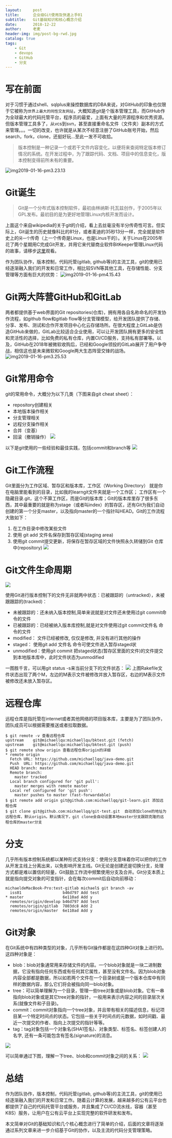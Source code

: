 ```yaml
---
layout:     post
title:      企业级Git使用及快速上手01
subtitle:   Git基础知识和核心概念介绍
date:       2018-12-22
author:     老麦
header-img: img/post-bg-rwd.jpg
catalog: true
tags:
    - Git
    - devops
    - GitHub
    - 分支
---
```

# 写在前面
对于习惯于通过shell、sqlplus来操控数据库的DBA来说，对GitHub的印象也仅限于它被称为`世界上最大的同性交友网站`，大概知道git是个版本管理工具，而GitHub作为全球最大的代码托管平台，程序员的最爱，上面有大量的开源程序和优秀资源。但版本管理工具多了，从vcs到svn，甚至直接重命名文件（文件夹）副本的方式来管理。。。一切的改变，也许就是从某次不经意注册了GitHub账号开始，然后search，fork，clone，还挺好玩...至此一发不可收拾。

> 版本控制是一种记录一个或若干文件内容变化，以便将来查阅特定版本修订情况的系统。在开发过程中，为了跟踪代码、文档、项目中的信息变化，版本控制变得前所未有的重要。

![img2019-01-16-pm3.23.13](/img/img2019-01-16-pm3.23.13.png)


# Git诞生
> Git是一个分布式版本控制软件，最初由林纳斯·托瓦兹创作，于2005年以GPL发布。最初目的是为更好地管理Linux内核开发而设计。

上面这个来自wikipedia的关于git的介绍，看上去丝毫没有半分传奇性可言。但实际上，Git诞生的历史就像科比的81分，或者麦迪的35秒13分一样，完全就是软件史上的`另一个`传奇（上一个传奇是Linux，也是Linus干的）。关于Linus在2005年花了两个星期用C完成Git开发，并用它来代替商业软件BitKeeper管理Linux代码的故事，请移步[这里](https://www.liaoxuefeng.com/wiki/0013739516305929606dd18361248578c67b8067c8c017b000/00137402760310626208b4f695940a49e5348b689d095fc000)观看。

作为团队协作，版本控制，代码托管(gitlab, github等)的主流工具，git的使用已经逐渐融入我们的开发和日常工作，相比较SVN等其他工具，在存储性能、分支管理等方面有巨大的优势：
![img2019-01-16-pm4.15.43](/img/img2019-01-16-pm4.15.43.png)


# Git两大阵营GitHub和GitLab
两者都提供基于web界面的Git repositories(仓库)，拥有用各自名称命名的开发协作流程，如github flow和gitlab flow等分支管理模型，给开发团队提供了存储、分享、发布、测试和合作开发项目中心化云存储场所。在很大程度上GitLab是仿造GitHub来做的，GitLab比较适合企业使用，可以让开发团队拥有更多的安全性和灵活性的选择，比如免费的私有仓库，内置CI/CD服务，支持私有部署等。以及，GitHub在2018年被微软收购后，已经和Google领投的GitLab展开了用户争夺战，相信这也是未来微软和Google两大生态阵营交锋的战场。
![img2019-01-16-pm3.25.53](/img/img2019-01-16-pm3.25.53.png)

# Git常用命令
git的常用命令，大概分为以下几类（下图来自git cheat sheet）：
* repository创建相关
* 本地版本操作相关
* 分支管理相关
* 远程分支操作相关
* 合并（变基）
* 回滚（撤销操作）
![](/img/15476249067929.jpg)

以下是git使用的一些经验和最佳实践，包括commit和branch等
![](/img/15476249245581.jpg)


# Git工作流程
Git里面分为工作区域、暂存区和版本库，工作区（Working Directory）
就是你在电脑里能看到的目录，比如我的learngit文件夹就是一个工作区；
工作区有一个隐藏目录.git，这个不算工作区，而是Git的版本库；Git的版本库里存了很多东西，其中最重要的就是称为stage（或者叫index）的暂存区，还有Git为我们自动创建的第一个分支master，以及指向master的一个指针叫HEAD。Git的工作流程大致如下：
1. 在工作目录中修改某些文件
2. 使用 git add 文件名保存到暂存区域(staging area)
3. 使用git commit提交更新，将保存在暂存区域的文件快照永久转储到Git 仓库中(repository)
![](/img/15476250763384.jpg)
# Git文件生命周期
![](/img/15476246091363.jpg)

使用Git进行版本控制下的文件无非就两中状态：已被跟踪的（untracked），未被跟跟踪的(tracked)：

* 未被跟踪的：还未纳入版本控制,简单来说就是对文件还未使用过git commit命令的文件 
* 已被跟踪的：已经被纳入版本库控制,就是对文件使用过git commit文件名 命令的文件
* modified： 文件已经被修改, 仅仅是修改, 并没有进行其他的操作
* staged： 使用git add 文件名 命令可使文件进入暂存staged状
* unmodified：使用git commit 把staged状态(暂存区里面的文件)的文件提交到本地版本库中，此时文件状态为unmodified

一图胜千言，可以用git status -s来当前分支下的文件状态：
![](/img/15476257253525.jpg)
上图Rakefile文件状态出现了两个M，左边的M表示文件被修改并放入暂存区，右边的M表示文件被修改还未放入暂存区。

# 远程仓库
远程仓库是指托管在internet或者其他网络的项目版本库，主要是为了团队协作，团队成员可以根据需要推送或者拉取数据。

```
$ git remote -v 查看远程仓库
upstream	git@michaellqu:michaellqu/bktest.git (fetch)
upstream	git@michaellqu:michaellqu/bktest.git (push)
$ git remote show origin 查看远程仓库origin的详细
* remote origin
  Fetch URL: https://github.com/michaellqq/java-demo.git
  Push  URL: https://github.com/michaellqq/java-demo.git
  HEAD branch: master
  Remote branch:
    master tracked
  Local branch configured for 'git pull':
    master merges with remote master
  Local ref configured for 'git push':
    master pushes to master (fast-forwardable)
$ git remote add origin git@github.com:michaellqq/git-learn.git 添加远程仓库
$ git clone git@github.com:michaellqq/git-test.git  自动添加clone的地址为远程仓库，默认origin。默认情况下，git clone会自动设置本地master分支跟踪克隆的远程仓库的master分支
```
# 分支
几乎所有版本控制系统都以某种形式支持分支：使用分支意味着你可以把你的工作从开发主线上分离出来，以免影响开发主线。Git无论是创建还是切换分支，处理方式都是难以置信的轻量，Git鼓励工作流中频繁使用分支及合并。Git分支本质上就是指向提交对象的可变指针，会在每次commit后自动向前移动：

```
michaeldeMacBook-Pro:test-gitlab michael$ git branch -av
  iss01                  b46d797 Add test
* master                 6e110ad Add y
  remotes/origin/develop b46d797 Add test
  remotes/origin/gitlab  7803dc8 Add 2
  remotes/origin/master  6e110ad Add y
```

# Git对象
在Git系统中有四种类型的对象，几乎所有Git操作都是在这四种Git对象上进行的。这四种对象是：

* blob：blob对象通常用来存储文件的内容。一个blob对象就是一块二进制数据，它没有指向任何东西或有任何其它属性，甚至没有文件名。因为blob对象内容全部都是数据，所以如若两个文件在一个目录树或是一个版本仓库中有同样的数据内容，那么它们将会被指向同一blob对象。
* tree：可以简单理解为一个目录，管理一些tree对象或是blob对象。它有一串指向blob对象或是其它tree对象的指针，一般用来表示内容之间的目录层次关系(就像文件和子目录)。
* commit：commit对象指向一个tree对象，并且带有相关的描述信息，标记项目某一个特定时间点的状态。它包括一些关于时间点的元数据，如时间戳、最近一次提交的作者、指向上次提交的指针等等。
* tag：tag对象包括一个对象名(SHA1签名)、对象类型、标签名、标签创建人的名字, 还有一条可能包含有签名(signature)的消息。

![](/img/15476273150050.jpg)

可以简单通过下图，理解一下tree、blob和commit对象之间的关系：
![](/img/15476290356976.jpg) 


# 总结
作为团队协作，版本控制，代码托管(gitlab, github等)的主流工具，git的使用已经逐渐融入我们的开发和日常工作。随着云计算的发展，越来越多的公有云平台也都提供了自己的代码托管平台或服务，并且集成了CI/CD流水线，容器（甚至K8S）服务，让用户在公有云平台上实现完整的软件研发和发布。

本文简单对Git的基础知识和几个核心概念进行了简单的介绍，后面的文章将逐渐通过系列文章来进一步介绍基于Git的协作，以及主流的代码分支管理策略。


